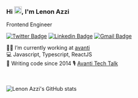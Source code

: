 ### Hi <img src="https://media.giphy.com/media/hvRJCLFzcasrR4ia7z/giphy.gif" width="20px">, I'm Lenon Azzi
Frontend Engineer

[![Twitter Badge](https://img.shields.io/badge/-@lenonazzi-2d175f?style=flat-square&labelColor=2d175f&logo=twitter&logoColor=white&link=https://twitter.com/lenonazzi)](https://twitter.com/lenonazzi) 
[![Linkedin Badge](https://img.shields.io/badge/-Lenon%20Azzi-2d175f?style=flat-square&logo=Linkedin&logoColor=white&link=https://www.linkedin.com/in/lenonazzi/)](https://www.linkedin.com/in/lenonazzi/) 
[![Gmail Badge](https://img.shields.io/badge/-azzilenon@gmail.com-2d175f?style=flat-square&logo=Gmail&logoColor=white&link=mailto:azzilenon@gmail.com)](mailto:azzilenon@gmail.com)

:man_technologist: I’m currently working at [avanti](https://github.com/avanti) <br/>
:computer: Javascript, Typescript, ReactJS <br/>
:seedling: Writing code since 2014
:studio_microphone: [Avanti Tech Talk](https://www.youtube.com/watch?v=OmvBCEtfxFo)

<br/>

![Lenon Azzi's GitHub stats](https://github-readme-stats.vercel.app/api?username=lenonazzi&show_icons=true&theme=dracula&include_all_commits=true&count_private=true)
